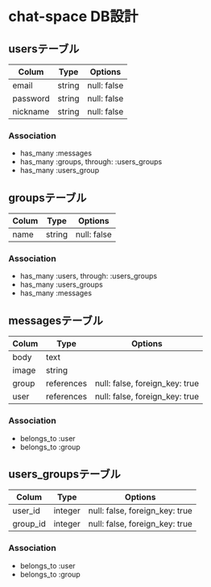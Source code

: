 # chat-space DB設計

## usersテーブル

|Colum|Type|Options|
|-----|----|-------|
|email|string|null: false|
|password|string|null: false|
|nickname|string|null: false|

### Association
- has_many :messages
- has_many :groups, through: :users_groups
- has_many :users_group

## groupsテーブル

|Colum|Type|Options|
|-----|----|-------|
|name|string|null: false|

### Association
- has_many :users, through: :users_groups
- has_many :users_groups
- has_many :messages


## messagesテーブル

|Colum|Type|Options|
|-----|----|-------|
|body|text|
|image|string|
|group|references|null: false, foreign_key: true|
|user|references|null: false, foreign_key: true|

### Association
- belongs_to :user
- belongs_to :group


## users_groupsテーブル

|Colum|Type|Options|
|-----|----|-------|
|user_id|integer|null: false, foreign_key: true|
|group_id|integer|null: false, foreign_key: true|

### Association
- belongs_to :user
- belongs_to :group
